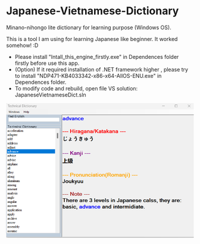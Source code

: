 # Japanese-Vietnamese-Dictionary
Minano-nihongo lite dictionary for learning purpose (Windows OS).

This is a tool I am using for learning Japanese like beginner. It worked somehow! :D

- Please install "Intall_this_engine_firstly.exe" in Dependences folder firstly before use this app.
- (Option) If it required installation of .NET framework higher , please try to install "NDP471-KB4033342-x86-x64-AllOS-ENU.exe" in Dependences folder.
- To modify code and rebuild, open file VS solution: JapaneseVietnameseDict.sln

![alt text](https://github.com/vinadevs/Japanese-Vietnamese-Dictionary/blob/master/Document/Screenshot_English.png?raw=true)
